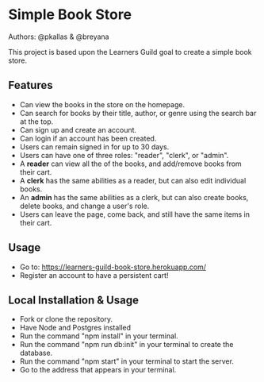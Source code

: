 # Simple Book Store

Authors: @pkallas & @breyana

This project is based upon the Learners Guild goal to create a simple book store.

## Features
- Can view the books in the store on the homepage.
- Can search for books by their title, author, or genre using the search bar at the top.
- Can sign up and create an account.
- Can login if an account has been created.
- Users can remain signed in for up to 30 days.
- Users can have one of three roles: "reader", "clerk", or "admin".
- A **reader** can view all the of the books, and add/remove books from their cart.
- A **clerk** has the same abilities as a reader, but can also edit individual books.
- An **admin** has the same abilities as a clerk, but can also create books, delete books, and change a user's role.
- Users can leave the page, come back, and still have the same items in their cart.

## Usage
- Go to: https://learners-guild-book-store.herokuapp.com/
- Register an account to have a persistent cart!

## Local Installation & Usage
- Fork or clone the repository.
- Have Node and Postgres installed
- Run the command "npm install" in your terminal.
- Run the command "npm run db:init" in your terminal to create the database.
- Run the command "npm start" in your terminal to start the server.
- Go to the address that appears in your terminal.

